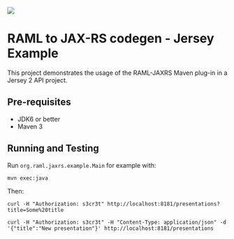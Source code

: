 ![](http://raml.org/images/logo.png)

# RAML to JAX-RS codegen - Jersey Example

This project demonstrates the usage of the RAML-JAXRS Maven plug-in in a Jersey 2 API project.

## Pre-requisites

- JDK6 or better
- Maven 3

## Running and Testing

Run `org.raml.jaxrs.example.Main` for example with:

    mvn exec:java

Then:

    curl -H "Authorization: s3cr3t" http://localhost:8181/presentations?title=Some%20title

    curl -H "Authorization: s3cr3t" -H "Content-Type: application/json" -d '{"title":"New presentation"}' http://localhost:8181/presentations
